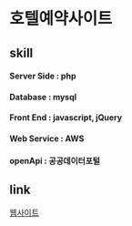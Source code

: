 호텔예약사이트
=============


skill
-------------
#### Server Side : php
#### Database : mysql
#### Front End : javascript, jQuery
#### Web Service : AWS
#### openApi : 공공데이터포털

link
-------------
<a href="http://13.209.67.26/" target="_blank">웹사이트</a>
